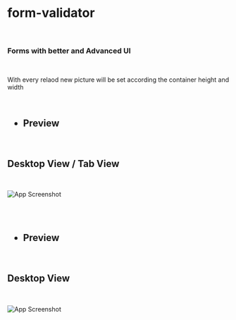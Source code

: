 # form-validator

<br>

<h3>

Forms with better and Advanced UI 

</h3>

<br>
  
  
 With every relaod new picture will be set according the container height and width

<br>

<h2>
  
- Preview

</h2>
  

  
<br>

## Desktop View  / Tab View

<br>

![App Screenshot](https://github.com/subham-04/form-with-picture/blob/main/ad-form.png)

<br>


<br>

<h2>
  
- Preview

</h2>
  

  
<br>

## Desktop View

<br>

![App Screenshot](https://github.com/subham-04/form-and-picture/blob/main/advanced-form.png)

<br>

